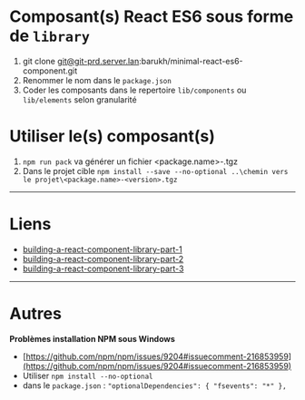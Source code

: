# Composant(s) React ES6 sous forme de `library`
1. git clone git@git-prd.server.lan:barukh/minimal-react-es6-component.git
2. Renommer le nom dans le `package.json`
3. Coder les composants dans le repertoire `lib/components` ou `lib/elements` selon granularité

# Utiliser le(s) composant(s)
1. `npm run pack` va générer un fichier <package.name>-<version>.tgz
2. Dans le projet cible `npm install --save --no-optional ..\chemin vers le projet\<package.name>-<version>.tgz`

----------
# Liens
- [building-a-react-component-library-part-1](https://hackernoon.com/building-a-react-component-library-part-1-d8a1e248fe6c)
- [building-a-react-component-library-part-2](https://hackernoon.com/building-a-react-component-library-part-2-46fd4f77bb5c)
- [building-a-react-component-library-part-3](https://hackernoon.com/building-a-react-component-library-part-3-adb2cd0e021c)

----------
# Autres
**Problèmes installation NPM sous Windows**
- [https://github.com/npm/npm/issues/9204#issuecomment-216853959](https://github.com/npm/npm/issues/9204#issuecomment-216853959)
- Utiliser `npm install --no-optional`
- dans le `package.json` :
`
"optionalDependencies": {
    "fsevents": "*"
  }, 
`
